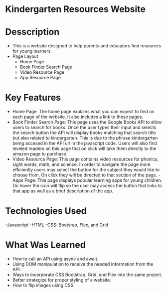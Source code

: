 # Kindergarten Resources Website

# Desscription
- This is a website designed to help parents and educators find resources for young learners.
- Page Layout
    - Home Page
    - Book Finder Search Page
    - Video Resource Page
    - App Resource Page

<!-- # Screenshots
![](images/kaylamatthews/Desktop/digitalCrafts/week5/day1/Home.png)
![](Users/kaylamatthews/Desktop/digitalCrafts/week5/day1/images/FindBooks.png)
![](Users/kaylamatthews/Desktop/digitalCrafts/week5/day1/images/BooksLevel.png)
![](Users/kaylamatthews/Desktop/digitalCrafts/week5/day1/images/Videos.png)
![](Users/kaylamatthews/Desktop/digitalCrafts/week5/day1/images/Apps.png)
 -->
# Key Features
- Home Page: The home page explains what you can expect to find on each page of the website. It also includes a link to these pages.
- Book Finder Search Page: This page uses the Google Books API to allow users to search for books. Once the user types their input and selects the search button the API will display books matching that search title but also related to kindergarten. This is due to the phrase kindergarten being accesed in the API url in the javascript code. Users will also find leveled readers on this page that on click will take them directly to the amazon page to purchase.
- Video Resource Page: This page contains video resources for phonics, sight words, math, and science. In order to navigate the page more efficiently users may select the button for the subject they would like to choose from. On click they will be directed to that section of the page.
-Apps Page: This page displays popular learning apps for young children. On hover the icon will flip so the user may access the button that links to that app as well as a brief description of the app.

# Technologies Used
-Javascript
-HTML
-CSS: Bootsrap, Flex, and Grid

# What Was Learned
- How to call an API using async and await.
- Using DOM manipulation to receive the needed information from the API.
- Ways to incorporate CSS Bootstrap, Grid, and Flex into the same project.
- Better strategize for proper styling of a website.
- How to flip images using CSS.
